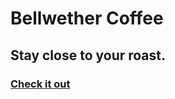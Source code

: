# Bellwether Coffee

## Stay close to your roast.

### [Check it out](https://www.bellwethercoffee.com)
